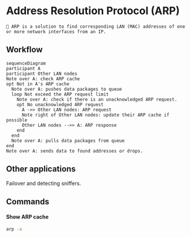 # Address Resolution Protocol (ARP)
```
📖 ARP is a solution to find corresponding LAN (MAC) addresses of one or more network interfaces from an IP.
```
## Workflow
```mermaid
sequenceDiagram
participant A
participant Other LAN nodes
Note over A: check ARP cache
opt Not in A's ARP cache
  Note over A: pushes data packages to queue
  loop Not exceed the ARP request limit
    Note over A: check if there is an unacknowledged ARP request.
    opt No unacknowledged ARP request
      A ->> Other LAN nodes: ARP request
      Note right of Other LAN nodes: update their ARP cache if possible
      Other LAN nodes -->> A: ARP response
    end
  end
  Note over A: pulls data packages from queue
end
Note over A: sends data to found addresses or drops.

```
## Other applications
Failover and detecting sniffers.
## Commands
#### Show ARP cache
```sh
arp -a
```
